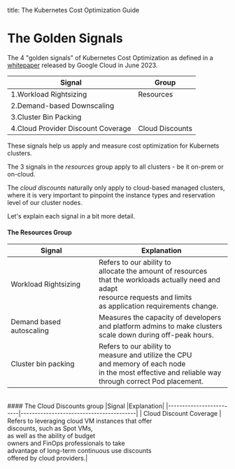 title: The Kubernetes Cost Optimization Guide
# The Golden Signals

The 4 "golden signals" of Kubernetes Cost Optimization as defined in a [whitepaper](https://services.google.com/fh/files/misc/state_of_kubernetes_cost_optimization.pdf) released by Google Cloud in June 2023.

| Signal                 | Group |
|------------------------|--------|
|1.Workload Rightsizing   |Resources |
|2.Demand-based Downscaling|
| 3.Cluster Bin Packing    |
|4.Cloud Provider Discount Coverage | Cloud Discounts |


These signals help us apply and measure cost optimization for Kubernets clusters. 

The 3 signals in the *resources* group apply to all clusters  - be it on-prem or on-cloud. 

The *cloud discounts* naturally only apply to cloud-based managed clusters, where it is very important to pinpoint the instance types and reservation level of our cluster nodes.

Let's explain each signal in a bit more detail.

#### The Resources Group

| Signal                    | Explanation              |
|---------------------------|--------------------------|
| Workload Rightsizing      | Refers to our ability to<br> allocate the amount of resources <br> that the workloads actually need and adapt<br>  resource requests and limits<br>  as application requirements change.
| Demand based autoscaling  | Measures the capacity of developers <br>and platform admins to make clusters <br> scale down during off-peak hours.                         |
| Cluster bin packing       | Refers to our ability to<br> measure and utilize the CPU <br>and memory of each node <br>in the most effective and reliable way<br>through correct Pod placement. |

<br>
#### The Cloud Discounts group
|Signal |Explanation| 
|-------------------------|-----------------------------------------|
| Cloud Discount Coverage | Refers to leveraging cloud  VM instances that offer <br> discounts, such as Spot VMs, <br>as well as the ability of budget<br> owners and FinOps professionals to take <br>advantage of long-term continuous use discounts<br> offered by cloud providers.|






